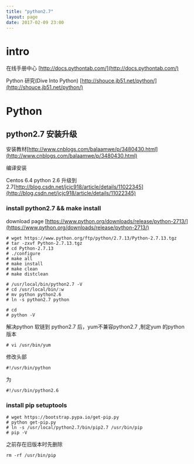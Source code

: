 ```yaml
---
title: "python2.7"
layout: page
date: 2017-02-09 23:00
---
```


# intro

在线手册中心 [http://docs.pythontab.com/](http://docs.pythontab.com/)

Python 研究(Dive Into Python) [http://shouce.jb51.net/python/](http://shouce.jb51.net/python/)

# Python

## python2.7 安装升级

安装教材[http://www.cnblogs.com/balaamwe/p/3480430.html](http://www.cnblogs.com/balaamwe/p/3480430.html)

编译安装

Centos 6.4 python 2.6 升级到 2.7[http://blog.csdn.net/jcjc918/article/details/11022345](http://blog.csdn.net/jcjc918/article/details/11022345)

### install python2.7 && make install

download page [https://www.python.org/downloads/release/python-2713/](https://www.python.org/downloads/release/python-2713/)

```
# wget https://www.python.org/ftp/python/2.7.13/Python-2.7.13.tgz
# tar -zxvf Python-2.7.13.tgz
# cd Python-2.7.13
# ./configure
# make all
# make install
# make clean
# make distclean

# /usr/local/bin/python2.7 -V
# cd /usr/local/bin/:w
# mv python python2.6
# ln -s python2.7 python

# cd 
# python -V
```

解决python 软链到 python2.7 后，yum不兼容python2.7 ,制定yum 的python 版本

```
# vi /usr/bin/yum
```

修改头部

```
#!/usr/bin/python
```
为
```
#!/usr/bin/python2.6
```


### install pip setuptools

```
# wget https://bootstrap.pypa.io/get-pip.py
# python get-pip.py
# ln -s /usr/local/python2.7/bin/pip2.7 /usr/bin/pip
# pip -V
```

之前存在旧版本时先删除

```
rm -rf /usr/bin/pip
```